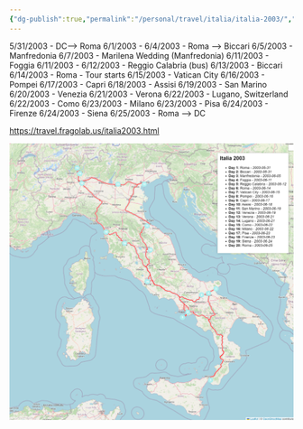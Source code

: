 ```yaml
---
{"dg-publish":true,"permalink":"/personal/travel/italia/italia-2003/","tags":["Paula","JOURNEY","Trips"],"created":"2024-08-04 12:51:00 pm","updated":"2024-08-04 12:51:29 pm"}
---
```


5/31/2003 - DC--> Roma
6/1/2003 - 6/4/2003 - Roma --> Biccari
6/5/2003 - Manfredonia
6/7/2003 - Marilena Wedding (Manfredonia)
6/11/2003 - Foggia
6/11/2003 - 6/12/2003 - Reggio Calabria (bus)
6/13/2003 - Biccari
6/14/2003 - Roma - Tour starts
6/15/2003 - Vatican City
6/16/2003 - Pompei
6/17/2003 - Capri
6/18/2003 - Assisi
6/19/2003 - San Marino
6/20/2003 - Venezia
6/21/2003 - Verona
6/22/2003 - Lugano, Switzerland
6/22/2003 - Como
6/23/2003 - Milano
6/23/2003 - Pisa
6/24/2003 - Firenze
6/24/2003 - Siena
6/25/2003 - Roma --> DC

https://travel.fragolab.us/italia2003.html

![italia2003.png](/img/user/PERSONAL/TRAVEL/ITALIA/italia2003.png)